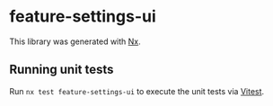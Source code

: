 # feature-settings-ui

This library was generated with [Nx](https://nx.dev).

## Running unit tests

Run `nx test feature-settings-ui` to execute the unit tests via [Vitest](https://vitest.dev/).
